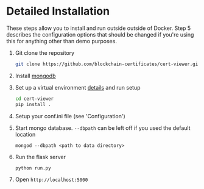

Detailed Installation
===
These steps allow you to install and run outside outside of Docker. Step 5 describes the configuration options that
should be changed if you're using this for anything other than demo purposes.

1. Git clone the repository

    ```bash
    git clone https://github.com/blockchain-certificates/cert-viewer.git
    ```

2. Install [mongodb](https://docs.mongodb.com/v3.0/installation/)

3. Set up a virtual environment [details](http://docs.python-guide.org/en/latest/dev/virtualenvs/) and run setup

    ```bash
    cd cert-viewer
    pip install .
    ```

4. Setup your conf.ini file (see 'Configuration')

5. Start mongo database. `--dbpath` can be left off if you used the default location

    ```shell
    mongod --dbpath <path to data directory>
    ```

6. Run the flask server

    ```shell
    python run.py
    ```

7. Open `http://localhost:5000`



